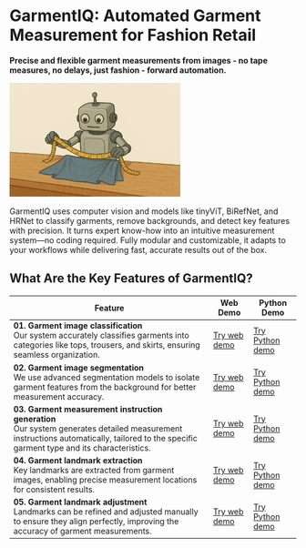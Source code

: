 # GarmentIQ: Automated Garment Measurement for Fashion Retail

**Precise and flexible garment measurements from images - no tape measures, no delays, just fashion - forward automation.**

<img src="https://raw.githubusercontent.com/lygitdata/GarmentIQ/refs/heads/gh-pages/asset/img/bg.jpg" alt="GarmentIQ Background Image" width="300px"/>

GarmentIQ uses computer vision and models like tinyViT, BiRefNet, and HRNet to classify garments, remove backgrounds, and detect key features with precision. It turns expert know-how into an intuitive measurement system—no coding required. Fully modular and customizable, it adapts to your workflows while delivering fast, accurate results out of the box.

## What Are the Key Features of GarmentIQ?

| Feature | Web Demo | Python Demo |
|---------|----------|-------------|
| **01. Garment image classification**<br/>Our system accurately classifies garments into categories like tops, trousers, and skirts, ensuring seamless organization. | [Try web demo](#) | [Try Python demo](#) |
| **02. Garment image segmentation**<br/>We use advanced segmentation models to isolate garment features from the background for better measurement accuracy. | [Try web demo](#) | [Try Python demo](#) |
| **03. Garment measurement instruction generation**<br/>Our system generates detailed measurement instructions automatically, tailored to the specific garment type and its characteristics. | [Try web demo](#) | [Try Python demo](#) |
| **04. Garment landmark extraction**<br/>Key landmarks are extracted from garment images, enabling precise measurement locations for consistent results. | [Try web demo](#) | [Try Python demo](#) |
| **05. Garment landmark adjustment**<br/>Landmarks can be refined and adjusted manually to ensure they align perfectly, improving the accuracy of garment measurements. | [Try web demo](#) | [Try Python demo](#) |

